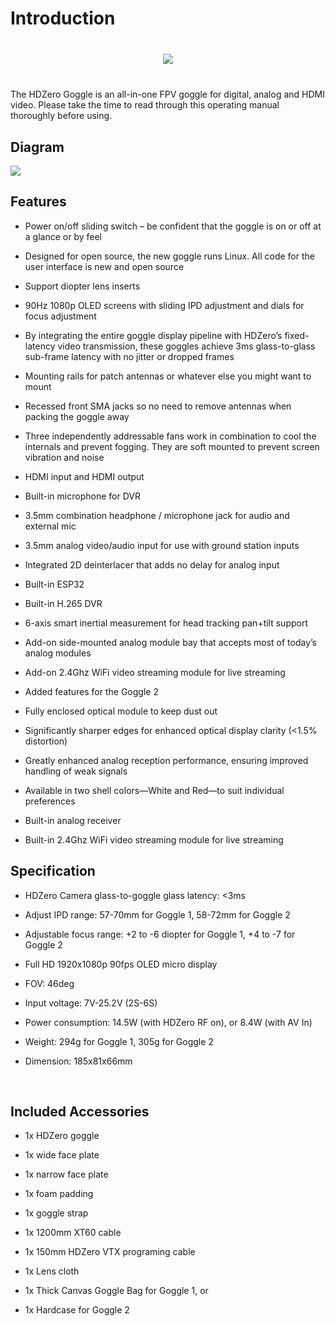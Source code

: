 # Introduction

<div style="display: flex; align-items: center; justify-content: space-around; margin: 40px">
<img src="/gogglesmedia/image2.png">
</div>

The HDZero Goggle is an all-in-one FPV goggle for digital, analog and HDMI video. Please take the time to read through this operating manual thoroughly before using.

## Diagram

<img src="/gogglesmedia/image5.png" id="image3">

## Features

- Power on/off sliding switch – be confident that the goggle is on or off at a glance or by feel

- Designed for open source, the new goggle runs Linux. All code for the user interface is new and open source

- Support diopter lens inserts

- 90Hz 1080p OLED screens with sliding IPD adjustment and dials for focus adjustment

- By integrating the entire goggle display pipeline with HDZero’s fixed-latency video transmission, these goggles achieve 3ms glass-to-glass sub-frame latency with no jitter or dropped frames

- Mounting rails for patch antennas or whatever else you might want to mount

- Recessed front SMA jacks so no need to remove antennas when packing the goggle away

- Three independently addressable fans work in combination to cool the internals and prevent fogging. They are soft mounted to prevent screen vibration and noise

- HDMI input and HDMI output

- Built-in microphone for DVR

- 3.5mm combination headphone / microphone jack for audio and external mic

- 3.5mm analog video/audio input for use with ground station inputs

- Integrated 2D deinterlacer that adds no delay for analog input

- Built-in ESP32

- Built-in H.265 DVR

- 6-axis smart inertial measurement for head tracking pan+tilt support

- Add-on side-mounted analog module bay that accepts most of today’s analog modules

- Add-on 2.4Ghz WiFi video streaming module for live streaming

- Added features for the Goggle 2

- Fully enclosed optical module to keep dust out

- Significantly sharper edges for enhanced optical display clarity (<1.5% distortion)&nbsp;

- Greatly enhanced analog reception performance, ensuring improved handling of weak signals

- Available in two shell colors—White and Red—to suit individual preferences

- Built-in analog receiver

- Built-in 2.4Ghz WiFi video streaming module for live streaming

## Specification

- HDZero Camera glass-to-goggle glass latency: <3ms

- Adjust IPD range: 57-70mm for Goggle 1, 58-72mm for Goggle 2

- Adjustable focus range: +2&nbsp;to -6 diopter for Goggle 1, +4 to -7 for Goggle 2

- Full HD 1920x1080p 90fps OLED micro display

- FOV: 46deg

- Input voltage: 7V-25.2V (2S-6S)

- Power consumption: 14.5W (with HDZero RF on), or 8.4W (with AV In)

- Weight: 294g for Goggle 1, 305g for Goggle 2

- Dimension: 185x81x66mm

&nbsp;

## Included Accessories

- 1x HDZero goggle

- 1x wide face plate

- 1x narrow face plate

- 1x foam padding

- 1x goggle strap

- 1x 1200mm XT60 cable

- 1x 150mm HDZero VTX programing cable

- 1x Lens cloth

- 1x Thick Canvas Goggle Bag for Goggle 1, or

- 1x Hardcase for Goggle 2
